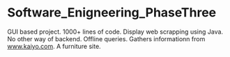 # Software_Enigneering_PhaseThree
GUI based project. 1000+ lines of code. Display web scrapping using Java. No other way of backend. Offline queries. 
Gathers informationn from www.kaiyo.com.  A furniture site. 
